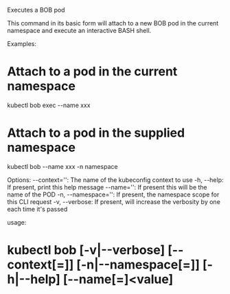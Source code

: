 Executes a BOB pod

This command in its basic form will attach to a new BOB pod in the current namespace 
and execute an interactive BASH shell.

Examples:
  # Attach to a pod in the current namespace
  kubectl bob exec --name xxx

  # Attach to a pod in the supplied  namespace
  kubectl bob --name xxx -n namespace

Options:
    --context='': The name of the kubeconfig context to use
-h, --help: If present, print this help message
    --name='': If present this will be the name of the POD
-n, --namespace='': If present, the namespace scope for this CLI request
-v, --verbose: If present, will increase the verbosity by one each time it's passed

usage:
  #  kubectl bob  [-v|--verbose] [--context[=]<value>] [-n|--namespace[=]<value>] [-h|--help] [--name[=]<value]
